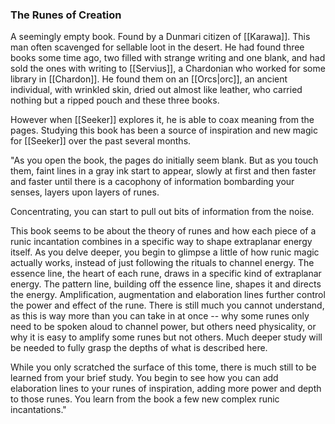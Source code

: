 ### The Runes of Creation

A seemingly empty book. Found by a Dunmari citizen of [[Karawa]]. This man often scavenged for sellable loot in the desert. He had found three books some time ago, two filled with strange writing and one blank, and had sold the ones with writing to [[Servius]], a Chardonian who worked for some library in [[Chardon]]. He found them on an [[Orcs|orc]], an ancient individual, with wrinkled skin, dried out almost like leather, who carried nothing but a ripped pouch and these three books. 

However when [[Seeker]] explores it, he is able to coax meaning from the pages. Studying this book has been a source of inspiration and new magic for [[Seeker]] over the past several months. 

"As you open the book, the pages do initially seem blank. But as you touch them, faint lines in a gray ink start to appear, slowly at first and then faster and faster until there is a cacophony of information bombarding your senses, layers upon layers of runes.

Concentrating, you can start to pull out bits of information from the noise.

This book seems to be about the theory of runes and how each piece of a runic incantation combines in a specific way to shape extraplanar energy itself. As you delve deeper, you begin to glimpse a little of how runic magic actually works, instead of just following the rituals to channel energy. The essence line, the heart of each rune, draws in a specific kind of extraplanar energy. The pattern line, building off the essence line, shapes it and directs the energy. Amplification, augmentation and elaboration lines further control the power and effect of the rune. There is still much you cannot understand, as this is way more than you can take in at once -- why some runes only need to be spoken aloud to channel power, but others need physicality, or why it is easy to amplify some runes but not others. Much deeper study will be needed to fully grasp the depths of what is described here.

While you only scratched the surface of this tome, there is much still to be learned from your brief study. You begin to see how you can add elaboration lines to your runes of inspiration, adding more power and depth to those runes. You learn from the book a few new complex runic incantations."

